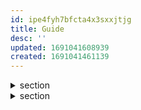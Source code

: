 ```yaml
---
id: ipe4fyh7bfcta4x3sxxjtjg
title: Guide
desc: ''
updated: 1691041608939
created: 1691041461139
---
```


<details>
    <summary>section</summary>

#
description

### Input
>
input


### Output
>
output

---
</details><details>
    <summary>section</summary>

#
description

### Input
>
input


### Output
>
output

---
</details>